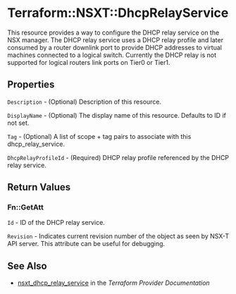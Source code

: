 # Terraform::NSXT::DhcpRelayService

This resource provides a way to configure the DHCP relay service on the NSX manager.
The DHCP relay service uses a DHCP relay profile and later consumed by a router
downlink port to provide DHCP addresses to virtual machines connected to a logical switch.
Currently the DHCP relay is not supported for logical routers link ports on Tier0 or Tier1.

## Properties

`Description` - (Optional) Description of this resource.

`DisplayName` - (Optional) The display name of this resource. Defaults to ID if not set.

`Tag` - (Optional) A list of scope + tag pairs to associate with this dhcp_relay_service.

`DhcpRelayProfileId` - (Required) DHCP relay profile referenced by the DHCP relay service.


## Return Values

### Fn::GetAtt

`Id` - ID of the DHCP relay service.

`Revision` - Indicates current revision number of the object as seen by NSX-T API server. This attribute can be useful for debugging.

## See Also

* [nsxt_dhcp_relay_service](https://www.terraform.io/docs/providers/nsxt/r/dhcp_relay_service.html) in the _Terraform Provider Documentation_